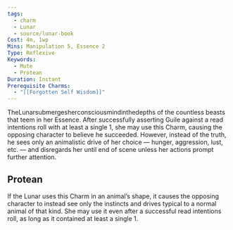 ```yaml
---
tags:
  - charm
  - Lunar
  - source/lunar-book
Cost: 4m, 1wp
Mins: Manipulation 5, Essence 2
Type: Reflexive
Keywords:
  - Mute
  - Protean
Duration: Instant
Prerequisite Charms:
  - "[[Forgotten Self Wisdom]]"
---
```

TheLunarsubmergesherconsciousmindinthedepths of the countless beasts that teem in her Essence. After successfully asserting Guile against a read intentions roll with at least a single 1, she may use this Charm, causing the opposing character to believe he succeeded. However, instead of the truth, he sees only an animalistic drive of her choice — hunger, aggression, lust, etc. — and disregards her until end of scene unless her actions prompt further attention. 
## Protean 

If the Lunar uses this Charm in an animal’s shape, it causes the opposing character to instead see only the instincts and drives typical to a normal animal of that kind. She may use it even after a successful read intentions roll, as long as it contained at least a single 1.